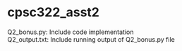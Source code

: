 # cpsc322_asst2

Q2_bonus.py: Include code implementation  
Q2_output.txt: Include running output of Q2_bonus.py file
